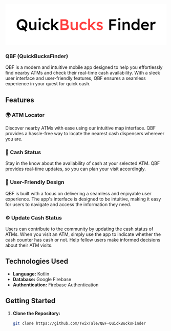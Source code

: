 ![QBF Logo](app/src/main/res/drawable/Frame%208381.png)

### QBF (QuickBucksFinder)

QBF is a modern and intuitive mobile app designed to help you effortlessly find nearby ATMs and check their real-time cash availability. With a sleek user interface and user-friendly features, QBF ensures a seamless experience in your quest for quick cash.

## Features

### 🌍 ATM Locator
Discover nearby ATMs with ease using our intuitive map interface. QBF provides a hassle-free way to locate the nearest cash dispensers wherever you are.

### 💸 Cash Status
Stay in the know about the availability of cash at your selected ATM. QBF provides real-time updates, so you can plan your visit accordingly.

### 🚀 User-Friendly Design
QBF is built with a focus on delivering a seamless and enjoyable user experience. The app's interface is designed to be intuitive, making it easy for users to navigate and access the information they need.

### ⚙️ Update Cash Status
Users can contribute to the community by updating the cash status of ATMs. When you visit an ATM, simply use the app to indicate whether the cash counter has cash or not. Help fellow users make informed decisions about their ATM visits.

## Technologies Used

- **Language:** Kotlin
- **Database:** Google Firebase
- **Authentication:** Firebase Authentication

## Getting Started

1. **Clone the Repository:**
   ```bash
   git clone https://github.com/TwixTale/QBF-QuickBucksFinder
